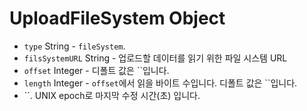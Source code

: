 # UploadFileSystem Object

* `type` String - `fileSystem`.
* `filsSystemURL` String - 업로드할 데이터를 읽기 위한 파일 시스템 URL
* `offset` Integer - 디폴트 값은 ``입니다.
* `length` Integer - `offset`에서 읽을 바이트 수입니다. 디폴트 값은 ``입니다.
* ``. UNIX epoch로 마지막 수정 시간(초) 입니다.